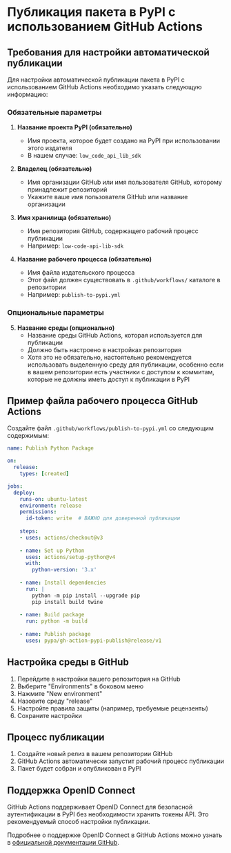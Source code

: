 # Публикация пакета в PyPI с использованием GitHub Actions

## Требования для настройки автоматической публикации

Для настройки автоматической публикации пакета в PyPI с использованием GitHub Actions необходимо указать следующую информацию:

### Обязательные параметры

1. **Название проекта PyPI (обязательно)**
   - Имя проекта, которое будет создано на PyPI при использовании этого издателя
   - В нашем случае: `low_code_api_lib_sdk`

2. **Владелец (обязательно)**
   - Имя организации GitHub или имя пользователя GitHub, которому принадлежит репозиторий
   - Укажите ваше имя пользователя GitHub или название организации

3. **Имя хранилища (обязательно)**
   - Имя репозитория GitHub, содержащего рабочий процесс публикации
   - Например: `low-code-api-lib-sdk`

4. **Название рабочего процесса (обязательно)**
   - Имя файла издательского процесса
   - Этот файл должен существовать в `.github/workflows/` каталоге в репозитории
   - Например: `publish-to-pypi.yml`

### Опциональные параметры

5. **Название среды (опционально)**
   - Название среды GitHub Actions, которая используется для публикации
   - Должно быть настроено в настройках репозитория
   - Хотя это не обязательно, настоятельно рекомендуется использовать выделенную среду для публикации, особенно если в вашем репозитории есть участники с доступом к коммитам, которые не должны иметь доступ к публикации в PyPI

## Пример файла рабочего процесса GitHub Actions

Создайте файл `.github/workflows/publish-to-pypi.yml` со следующим содержимым:

```yaml
name: Publish Python Package

on:
  release:
    types: [created]

jobs:
  deploy:
    runs-on: ubuntu-latest
    environment: release
    permissions:
      id-token: write  # ВАЖНО для доверенной публикации
    
    steps:
    - uses: actions/checkout@v3
    
    - name: Set up Python
      uses: actions/setup-python@v4
      with:
        python-version: '3.x'
    
    - name: Install dependencies
      run: |
        python -m pip install --upgrade pip
        pip install build twine
    
    - name: Build package
      run: python -m build
    
    - name: Publish package
      uses: pypa/gh-action-pypi-publish@release/v1
```

## Настройка среды в GitHub

1. Перейдите в настройки вашего репозитория на GitHub
2. Выберите "Environments" в боковом меню
3. Нажмите "New environment"
4. Назовите среду "release"
5. Настройте правила защиты (например, требуемые рецензенты)
6. Сохраните настройки

## Процесс публикации

1. Создайте новый релиз в вашем репозитории GitHub
2. GitHub Actions автоматически запустит рабочий процесс публикации
3. Пакет будет собран и опубликован в PyPI

## Поддержка OpenID Connect

GitHub Actions поддерживает OpenID Connect для безопасной аутентификации в PyPI без необходимости хранить токены API. Это рекомендуемый способ настройки публикации.

Подробнее о поддержке OpenID Connect в GitHub Actions можно узнать в [официальной документации GitHub](https://docs.github.com/en/actions/deployment/security-hardening-your-deployments/configuring-openid-connect-in-cloud-providers).